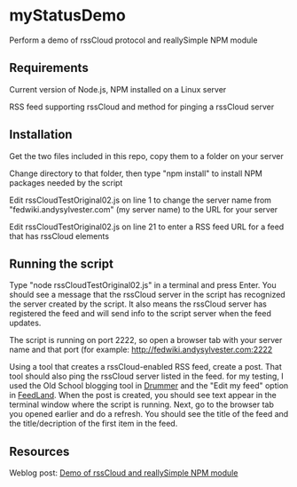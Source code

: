 # myStatusDemo
Perform a demo of rssCloud protocol and reallySimple NPM module

## Requirements

Current version of Node.js, NPM installed on a Linux server

RSS feed supporting rssCloud and method for pinging a rssCloud server

## Installation

Get the two files included in this repo, copy them to a folder on your server

Change directory to that folder, then type "npm install" to install NPM packages needed by the script

Edit rssCloudTestOriginal02.js on line 1 to change the server name from "fedwiki.andysylvester.com" (my server name) to the URL for your server

Edit rssCloudTestOriginal02.js on line 21 to enter a RSS feed URL for a feed that has rssCloud elements

## Running the script

Type "node rssCloudTestOriginal02.js" in a terminal and press Enter. You should see a message that the rssCloud server in the script has recognized the server created by the script. It also means the rssCloud server has registered the feed and will send info to the script server when the feed updates.

The script is running on port 2222, so open a browser tab with your server name and that port (for example: http://fedwiki.andysylvester.com:2222

Using a tool that creates a rssCloud-enabled RSS feed, create a post. That tool should also ping the rssCloud server listed in the feed. for my testing, I used the Old School blogging tool in [Drummer](http://drummer.scripting.com/) and the "Edit my feed" option in [FeedLand](http://feedland.org/). When the post is created, you should see text appear in the terminal window where the script is running. Next, go to the browser tab you opened earlier and do a refresh. You should see the title of the feed and the title/decription of the first item in the feed.

## Resources

Weblog post: [Demo of rssCloud and reallySimple NPM module](https://andysylvester.com/2022/11/09/demo-of-rsscloud-protocol-and-reallysimple-npm-module/)

